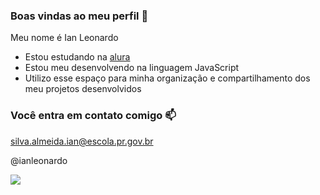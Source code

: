 ###  Boas vindas ao meu perfil 🤙

Meu nome é Ian Leonardo

- Estou estudando na [alura](https://www.alura.com.br)
- Estou meu desenvolvendo na linguagem JavaScript
- Utilizo esse espaço para minha organização e compartilhamento dos meu projetos desenvolvidos

###  Você entra em contato comigo 📫

silva.almeida.ian@escola.pr.gov.br

@ianleonardo

![](https://media1.tenor.com/m/cK3_rTKAO7IAAAAd/futebol.gif)
